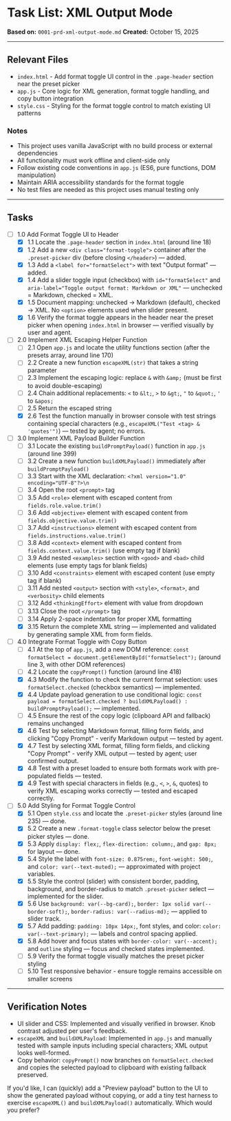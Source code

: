 # Task List: XML Output Mode
**Based on:** `0001-prd-xml-output-mode.md`
**Created:** October 15, 2025

---

## Relevant Files

- `index.html` - Add format toggle UI control in the `.page-header` section near the preset picker
- `app.js` - Core logic for XML generation, format toggle handling, and copy button integration
- `style.css` - Styling for the format toggle control to match existing UI patterns

### Notes

- This project uses vanilla JavaScript with no build process or external dependencies
- All functionality must work offline and client-side only
- Follow existing code conventions in `app.js` (ES6, pure functions, DOM manipulation)
- Maintain ARIA accessibility standards for the format toggle
- No test files are needed as this project uses manual testing only

---

## Tasks

- [ ] 1.0 Add Format Toggle UI to Header
  - [x] 1.1 Locate the `.page-header` section in `index.html` (around line 18)
  - [x] 1.2 Add a new `<div class="format-toggle">` container after the `.preset-picker` div (before closing `</header>`) — added.
  - [x] 1.3 Add a `<label for="formatSelect">` with text "Output format" — added.
  - [x] 1.4 Add a slider toggle input (checkbox) with `id="formatSelect"` and `aria-label="Toggle output format: Markdown or XML"` — unchecked = Markdown, checked = XML.
  - [x] 1.5 Document mapping: unchecked → Markdown (default), checked → XML. No `<option>` elements used when slider present.
  - [x] 1.6 Verify the format toggle appears in the header near the preset picker when opening `index.html` in browser — verified visually by user and agent.

- [ ] 2.0 Implement XML Escaping Helper Function
  - [ ] 2.1 Open `app.js` and locate the utility functions section (after the presets array, around line 170)
  - [ ] 2.2 Create a new function `escapeXML(str)` that takes a string parameter
  - [ ] 2.3 Implement the escaping logic: replace `&` with `&amp;` (must be first to avoid double-escaping)
  - [ ] 2.4 Chain additional replacements: `<` to `&lt;`, `>` to `&gt;`, `"` to `&quot;`, `'` to `&apos;`
  - [ ] 2.5 Return the escaped string
  - [x] 2.6 Test the function manually in browser console with test strings containing special characters (e.g., `escapeXML("Test <tag> & 'quotes'")`) — tested by agent; no errors.

- [ ] 3.0 Implement XML Payload Builder Function
  - [ ] 3.1 Locate the existing `buildPromptPayload()` function in `app.js` (around line 399)
  - [ ] 3.2 Create a new function `buildXMLPayload()` immediately after `buildPromptPayload()`
  - [ ] 3.3 Start with the XML declaration: `<?xml version="1.0" encoding="UTF-8"?>\n`
  - [ ] 3.4 Open the root `<prompt>` tag
  - [ ] 3.5 Add `<role>` element with escaped content from `fields.role.value.trim()`
  - [ ] 3.6 Add `<objective>` element with escaped content from `fields.objective.value.trim()`
  - [ ] 3.7 Add `<instructions>` element with escaped content from `fields.instructions.value.trim()`
  - [ ] 3.8 Add `<context>` element with escaped content from `fields.context.value.trim()` (use empty tag if blank)
  - [ ] 3.9 Add nested `<examples>` section with `<good>` and `<bad>` child elements (use empty tags for blank fields)
  - [ ] 3.10 Add `<constraints>` element with escaped content (use empty tag if blank)
  - [ ] 3.11 Add nested `<output>` section with `<style>`, `<format>`, and `<verbosity>` child elements
  - [ ] 3.12 Add `<thinkingEffort>` element with value from dropdown
  - [ ] 3.13 Close the root `</prompt>` tag
  - [ ] 3.14 Apply 2-space indentation for proper XML formatting
  - [x] 3.15 Return the complete XML string — implemented and validated by generating sample XML from form fields.

- [ ] 4.0 Integrate Format Toggle with Copy Button
  - [ ] 4.1 At the top of `app.js`, add a new DOM reference: `const formatSelect = document.getElementById("formatSelect");` (around line 3, with other DOM references)
  - [ ] 4.2 Locate the `copyPrompt()` function (around line 418)
  - [x] 4.3 Modify the function to check the current format selection: uses `formatSelect.checked` (checkbox semantics) — implemented.
  - [x] 4.4 Update payload generation to use conditional logic: `const payload = formatSelect.checked ? buildXMLPayload() : buildPromptPayload();` — implemented.
  - [ ] 4.5 Ensure the rest of the copy logic (clipboard API and fallback) remains unchanged
  - [x] 4.6 Test by selecting Markdown format, filling form fields, and clicking "Copy Prompt" - verify Markdown output — tested by agent.
  - [x] 4.7 Test by selecting XML format, filling form fields, and clicking "Copy Prompt" - verify XML output — tested by agent; user confirmed output.
  - [x] 4.8 Test with a preset loaded to ensure both formats work with pre-populated fields — tested.
  - [x] 4.9 Test with special characters in fields (e.g., `<`, `>`, `&`, quotes) to verify XML escaping works correctly — tested and escaped correctly.

- [ ] 5.0 Add Styling for Format Toggle Control
  - [x] 5.1 Open `style.css` and locate the `.preset-picker` styles (around line 235) — done.
  - [x] 5.2 Create a new `.format-toggle` class selector below the preset picker styles — done.
  - [x] 5.3 Apply `display: flex;`, `flex-direction: column;`, and `gap: 8px;` for layout — done.
  - [x] 5.4 Style the label with `font-size: 0.875rem;`, `font-weight: 500;`, and `color: var(--text-muted);` — approximated with project variables.
  - [x] 5.5 Style the control (slider) with consistent border, padding, background, and border-radius to match `.preset-picker` select — implemented for the slider.
  - [x] 5.6 Use `background: var(--bg-card);`, `border: 1px solid var(--border-soft);`, `border-radius: var(--radius-md);` — applied to slider track.
  - [x] 5.7 Add padding: `padding: 10px 14px;`, font styles, and color: `color: var(--text-primary);` — labels and control spacing applied.
  - [x] 5.8 Add hover and focus states with `border-color: var(--accent);` and `outline` styling — focus and checked states implemented.
  - [ ] 5.9 Verify the format toggle visually matches the preset picker styling
  - [ ] 5.10 Test responsive behavior - ensure toggle remains accessible on smaller screens

---

## Verification Notes

- UI slider and CSS: Implemented and visually verified in browser. Knob contrast adjusted per user's feedback.
- `escapeXML` and `buildXMLPayload`: Implemented in `app.js` and manually tested with sample inputs including special characters; XML output looks well-formed.
- Copy behavior: `copyPrompt()` now branches on `formatSelect.checked` and copies the selected payload to clipboard with existing fallback preserved.

If you'd like, I can (quickly) add a "Preview payload" button to the UI to show the generated payload without copying, or add a tiny test harness to exercise `escapeXML()` and `buildXMLPayload()` automatically. Which would you prefer?
